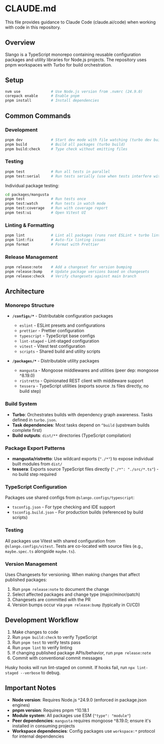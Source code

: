 # CLAUDE.md

This file provides guidance to Claude Code (claude.ai/code) when working with code in this repository.

## Overview

Slango is a TypeScript monorepo containing reusable configuration packages and utility libraries for Node.js projects. The repository uses pnpm workspaces with Turbo for build orchestration.

## Setup

```bash
nvm use              # Use Node.js version from .nvmrc (24.9.0)
corepack enable      # Enable pnpm
pnpm install         # Install dependencies
```

## Common Commands

### Development

```bash
pnpm dev             # Start dev mode with file watching (turbo dev build:watch)
pnpm build           # Build all packages (turbo build)
pnpm build:check     # Type check without emitting files
```

### Testing

```bash
pnpm test            # Run all tests in parallel
pnpm test:serial     # Run tests serially (use when tests interfere with each other)
```

Individual package testing:

```bash
cd packages/mangusta
pnpm test            # Run tests once
pnpm test:watch      # Run tests in watch mode
pnpm test:coverage   # Run with coverage report
pnpm test:ui         # Open Vitest UI
```

### Linting & Formatting

```bash
pnpm lint            # Lint all packages (runs root ESLint + turbo lint)
pnpm lint:fix        # Auto-fix linting issues
pnpm format          # Format with Prettier
```

### Release Management

```bash
pnpm release:note    # Add a changeset for version bumping
pnpm release:bump    # Update package versions based on changesets
pnpm release:check   # Verify changesets against main branch
```

## Architecture

### Monorepo Structure

- **`/configs/*`** - Distributable configuration packages
  - `eslint` - ESLint presets and configurations
  - `prettier` - Prettier configuration
  - `typescript` - TypeScript base configs
  - `lint-staged` - Lint-staged configuration
  - `vitest` - Vitest test configuration
  - `scripts` - Shared build and utility scripts

- **`/packages/*`** - Distributable utility packages
  - `mangusta` - Mongoose middlewares and utilities (peer dep: mongoose ^8.19.0)
  - `ristretto` - Opinionated REST client with middleware support
  - `tessera` - TypeScript utilities (exports source .ts files directly, no build step)

### Build System

- **Turbo**: Orchestrates builds with dependency graph awareness. Tasks defined in `turbo.json`.
- **Task dependencies**: Most tasks depend on `^build` (upstream builds complete first)
- **Build outputs**: `dist/**` directories (TypeScript compilation)

### Package Export Patterns

- **mangusta/ristretto**: Use wildcard exports (`"./*"`) to expose individual built modules from `dist/`
- **tessera**: Exports source TypeScript files directly (`"./*": "./src/*.ts"`) - no build step required

### TypeScript Configuration

Packages use shared configs from `@slango.configs/typescript`:

- `tsconfig.json` - For type checking and IDE support
- `tsconfig.build.json` - For production builds (referenced by build scripts)

### Testing

All packages use Vitest with shared configuration from `@slango.configs/vitest`. Tests are co-located with source files (e.g., `maybe.spec.ts` alongside `maybe.ts`).

### Version Management

Uses Changesets for versioning. When making changes that affect published packages:

1. Run `pnpm release:note` to document the change
2. Select affected packages and change type (major/minor/patch)
3. Changesets are committed with the PR
4. Version bumps occur via `pnpm release:bump` (typically in CI/CD)

## Development Workflow

1. Make changes to code
2. Run `pnpm build:check` to verify TypeScript
3. Run `pnpm test` to verify tests pass
4. Run `pnpm lint` to verify linting
5. If changing published package APIs/behavior, run `pnpm release:note`
6. Commit with conventional commit messages

Husky hooks will run lint-staged on commit. If hooks fail, run `npx lint-staged --verbose` to debug.

## Important Notes

- **Node version**: Requires Node.js ^24.9.0 (enforced in package.json engines)
- **pnpm version**: Requires pnpm ^10.18.1
- **Module system**: All packages use ESM (`"type": "module"`)
- **Peer dependencies**: `mangusta` requires mongoose ^8.19.0; ensure it's installed in consuming projects
- **Workspace dependencies**: Config packages use `workspace:*` protocol for internal dependencies

